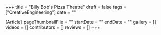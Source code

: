+++
title = "Billy Bob's Pizza Theatre"
draft = false
tags = ["CreativeEngineering"]
date = ""

[Article]
pageThumbnailFile = ""
startDate = ""
endDate = ""
gallery = []
videos = []
contributors = []
reviews = []
+++
